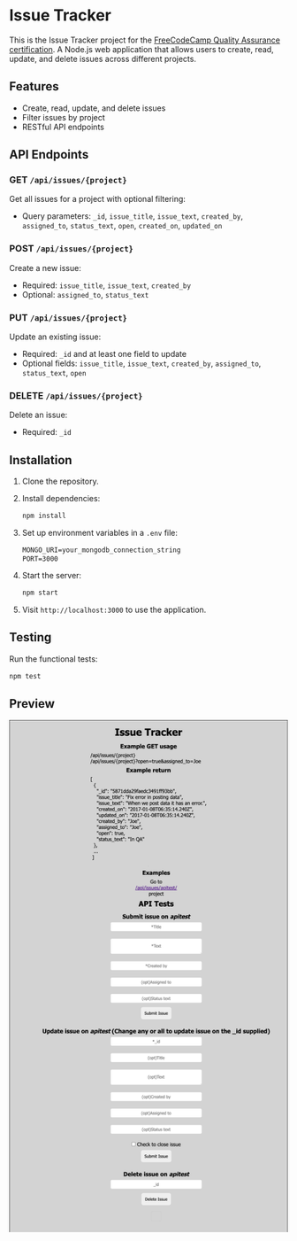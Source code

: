 # Issue Tracker

This is the Issue Tracker project for the [FreeCodeCamp Quality Assurance certification](https://www.freecodecamp.org/learn/quality-assurance/). A Node.js web application that allows users to create, read, update, and delete issues across different projects.

## Features

- Create, read, update, and delete issues
- Filter issues by project
- RESTful API endpoints

## API Endpoints

### GET `/api/issues/{project}`
Get all issues for a project with optional filtering:
- Query parameters: `_id`, `issue_title`, `issue_text`, `created_by`, `assigned_to`, `status_text`, `open`, `created_on`, `updated_on`

### POST `/api/issues/{project}`
Create a new issue:
- Required: `issue_title`, `issue_text`, `created_by`
- Optional: `assigned_to`, `status_text`

### PUT `/api/issues/{project}`
Update an existing issue:
- Required: `_id` and at least one field to update
- Optional fields: `issue_title`, `issue_text`, `created_by`, `assigned_to`, `status_text`, `open`

### DELETE `/api/issues/{project}`
Delete an issue:
- Required: `_id`

## Installation

1. Clone the repository.
2. Install dependencies:

   ```bash
   npm install
   ```

3. Set up environment variables in a `.env` file:

   ```
   MONGO_URI=your_mongodb_connection_string
   PORT=3000
   ```

4. Start the server:

   ```bash
   npm start
   ```

5. Visit `http://localhost:3000` to use the application.


## Testing

Run the functional tests:

```bash
npm test
```

## Preview
![screenshot](https://github.com/May-95/freecodecamp-projects/blob/main/FCC%20Quality%20Assurance%20Projects/Project%202%20-%20Issue%20Tracker/Issue%20Tracker.png)
